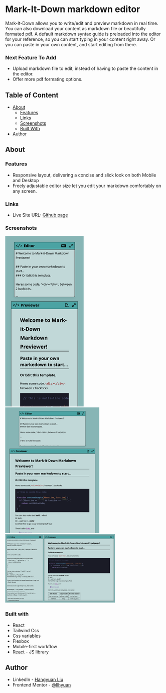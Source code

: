 
# Mark-It-Down markdown editor

Mark-It-Down allows you to write/edit and preview markdown in real time. You can also download your content as markdown file or beautifully formated pdf. A default markdown syntax guide is preloaded into the editor for your reference, so you can start typing in your content right away. Or you can paste in your own content, and start editing from there.


### Next Feature To Add

- Upload markdown file to edit, instead of having to paste the content in the editor.
- Offer more pdf formating options.

## Table of Content

- [About](#about)
  - [Features](#features)
  - [Links](#links)
  - [Screenshots](#screenshots)
  - [Built With](#built-with)
- [Author](#author)

## About

### Features

- Responsive layout, delivering a concise and slick look on both Mobile and Desktop
- Freely adjustable editor size let you edit your markdown comfortably on any screen.

### Links

- Live Site URL: [Github page](https://llhyuan.github.io/markdown-previewer/)

### Screenshots

<img src="./public/screenshot1.png" width="250">
<img src="./public/screenshot2.png" width="300">
<img src="./public/screenshot3.png" width="350">

### Built with

- React 
- Tailwind Css
- Css variables
- Flexbox
- Mobile-first workflow
- [React](https://reactjs.org/) - JS library

## Author

- LinkedIn - [Hangyuan Liu](www.linkedin.com/in/hangyuan-liu-a9282718b)
- Frontend Mentor - [@llhyuan](https://www.frontendmentor.io/profile/llhyuan)
